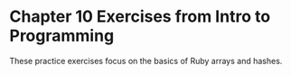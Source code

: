 # Chapter 10 Exercises from Intro to Programming

These practice exercises focus on the basics of Ruby arrays and hashes.
